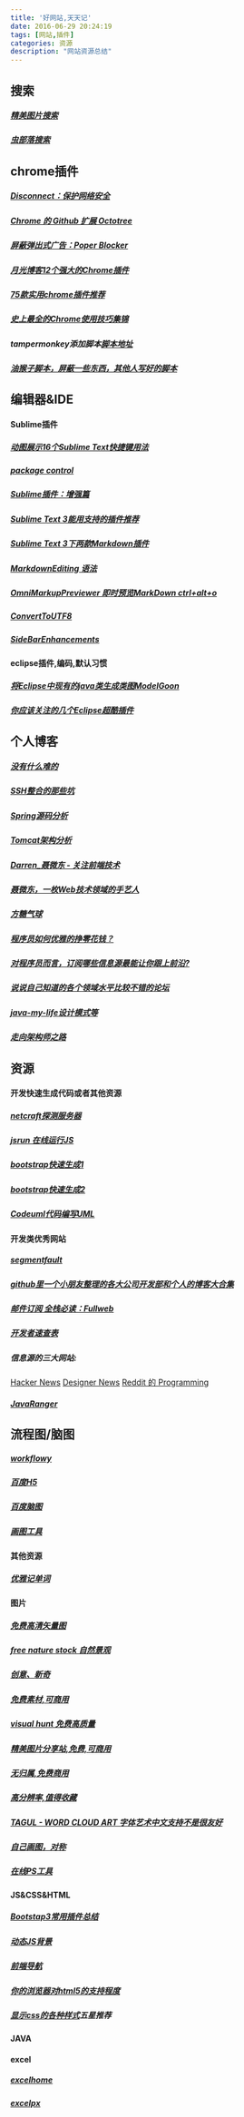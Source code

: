 ```yaml
---
title: '好网站,天天记'
date: 2016-06-29 20:24:19
tags: [网站,插件]
categories: 资源
description: "网站资源总结"
---
```

 
## 搜索

##### [精美图片搜索](http://librestock.com/)
##### [虫部落搜索](http://so.chongbuluo.com)

## chrome插件

##### [Disconnect：保护网络安全](http://chromecj.com/productivity/2016-04/704.html)
##### [Chrome 的 Github 扩展 Octotree](http://www.oschina.net/p/octotree) 
##### [屏蔽弹出式广告：Poper Blocker](http://chromecj.com/productivity/2014-12/309.html) 
##### [月光博客12个强大的Chrome插件](http://www.williamlong.info/archives/3548.html) 
##### [75款实用chrome插件推荐](http://www.360doc.com/content/12/0325/00/2982817_197418499.shtml) 
##### [史上最全的Chrome使用技巧集锦](http://www.codeceo.com/article/chrome-usage-most-useful.html)
##### tampermonkey添加脚本[脚本地址](https://greasyfork.org/zh-CN/)
##### [油猴子脚本，屏蔽一些东西，其他人写好的脚本](https://greasyfork.org/zh-CN/scripts)
<!--more-->
## 编辑器&IDE

#### Sublime插件

##### [动图展示16个Sublime Text快捷键用法](http://www.linuxidc.com/Linux/2014-12/110930.htm)
##### [package control](https://packagecontrol.io/)
##### [Sublime插件：增强篇](http://www.jianshu.com/p/5905f927d01b)
##### [Sublime Text 3能用支持的插件推荐](http://dengo.org/archives/923)
##### [Sublime Text 3下两款Markdown插件](http://www.linuxidc.com/Linux/2015-08/121178.htm)
##### [MarkdownEditing 语法](https://github.com/SublimeText-Markdown/MarkdownEditing)
##### [OmniMarkupPreviewer 即时预览MarkDown ctrl+alt+o](https://github.com/timonwong/OmniMarkupPreviewer)
##### [ConvertToUTF8](https://github.com/seanliang/ConvertToUTF8)
##### [SideBarEnhancements](https://github.com/titoBouzout/SideBarEnhancements)

#### eclipse插件,编码,默认习惯

##### [将Eclipse中现有的java类生成类图ModelGoon](http://www.it610.com/article/1677574.htm)
##### [你应该关注的几个Eclipse超酷插件](http://www.importnew.com/4707.html)

  
## 个人博客

##### [没有什么难的](http://www.newtonk.com/Blogs/index)
##### [SSH整合的那些坑](http://www.newtonk.com/Blogs/read?id=3)
##### [Spring源码分析](http://www.newtonk.com/Blogs/read?id=29)
##### [Tomcat架构分析](http://www.newtonk.com/Blogs/read?id=27)
##### [Darren_聂微东 - 关注前端技术](http://www.cnblogs.com/Darren_code/)
##### [聂微东，一枚Web技术领域的手艺人](http://www.fefork.com/)
##### [方糖气球](http://ftqq.com/)
##### [程序员如何优雅的挣零花钱？](http://ftqq.com/2016/03/cheng-xu-yuan-ru-he-you-ya-de-zheng-ling-hua-qian/)
##### [对程序员而言，订阅哪些信息源最能让你跟上前沿?](https://www.zhihu.com/question/33524185)
##### [说说自己知道的各个领域水平比较不错的论坛](https://v2ex.com/t/37663)
##### [java-my-life设计模式等](http://www.cnblogs.com/java-my-life/)
##### [走向架构师之路](http://blog.csdn.net/cutesource?viewmode=contents)

## 资源

#### 开发快速生成代码或者其他资源

##### [netcraft探测服务器](http://www.netcraft.com/)
##### [jsrun 在线运行JS](http://jsrun.net/)
##### [bootstrap快速生成1](http://www.ibootstrap.cn/)
##### [bootstrap快速生成2](http://www.bootcss.com/p/layoutit/)
##### [Codeuml代码编写UML](http://www.codeuml.com/)



#### 开发类优秀网站

##### [segmentfault](https://segmentfault.com/)
##### [github里一个小朋友整理的各大公司开发部和个人的博客大合集](https://github.com/kilimchoi/engineering-blogs)
##### [邮件订阅 全栈必读：Fullweb](http://fullweb.io/)
##### [开发者速查表](http://devhints.cn/)



##### 信息源的三大网站:
[Hacker News](https://news.ycombinator.com/)
[Designer News](https://www.designernews.co/)
[Reddit 的 Programming](https://www.reddit.com/r/programming/)

##### [JavaRanger](http://www.javaranger.com/)

## 流程图/脑图
##### [workflowy](https://workflowy.com/)
##### [百度H5](http://h5.baidu.com/list)
##### [百度脑图](http://naotu.baidu.com/home)
##### [画图工具](https://www.mindmup.com)
##### []()


#### 其他资源

##### [优雅记单词](http://visuwords.com/)

#### 图片

##### [免费高清矢量图](https://pixabay.com/)
##### [free nature stock 自然景观](http://freenaturestock.com/)
##### [创意、新奇](http://www.gratisography.com/)
##### [免费素材,可商用](http://isorepublic.com/)
##### [visual hunt 免费高质量](https://visualhunt.com/)
##### [精美图片分享站,免费,可商用](https://stocksnap.io/)
##### [无归属,免费商用](https://www.pexels.com/)
##### [高分辨率,值得收藏](https://unsplash.com/)
##### [TAGUL - WORD CLOUD ART 字体艺术中文支持不是很友好](https://tagul.com/)
##### [自己画图，对称](http://weavesilk.com/)
##### [在线PS工具](https://www.photopea.com/)

#### JS&CSS&HTML

##### [Bootstap3常用插件总结](http://cyeboss.iteye.com/blog/2094683)
##### [动态JS背景](http://jsrun.net/pkKKp/embedded/all/light)
##### [前端导航](http://jsdig.com/)
##### [你的浏览器对html5的支持程度](http://html5test.com/)  
##### [显示css的各种样式](http://cssreference.io/)五星推荐
 

#### JAVA

#### excel

##### [excelhome](www.excelhome.net)
##### [excelpx](www.excelpx.com)